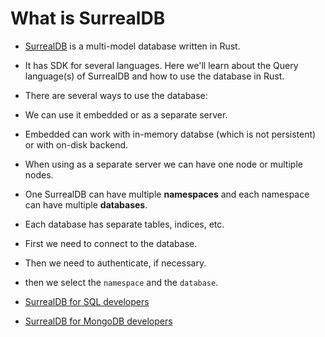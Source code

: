 # What is SurrealDB

* [SurrealDB](https://surrealdb.com/) is a multi-model database written in Rust.

* It has SDK for several languages. Here we'll learn about the Query language(s) of SurrealDB and how to use the database in Rust.

* There are several ways to use the database:
* We can use it embedded or as a separate server.
* Embedded can work with in-memory databse (which is not persistent) or with on-disk backend.
* When using as a separate server we can have one node or multiple nodes.

* One SurrealDB can have multiple **namespaces** and each namespace can have multiple **databases**.
* Each database has separate tables, indices, etc.

* First we need to connect to the database.
* Then we need to authenticate, if necessary.
* then we select the `namespace` and the `database`.

* [SurrealDB for SQL developers](https://surrealdb.com/docs/surrealdb/introduction/sql)
* [SurrealDB for MongoDB developers](https://surrealdb.com/docs/surrealdb/introduction/mongo)


